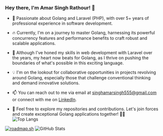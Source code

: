### Hey there, I'm Amar Singh Rathour! 👋

- 🚀 Passionate about Golang and Laravel (PHP), with over 5+ years of professional experience in software development.

- 🔥 Currently, I'm on a journey to master Golang, harnessing its powerful concurrency features and performance benefits to craft robust and scalable applications.

- 💼 Although I've honed my skills in web development with Laravel over the years, my heart now beats for Golang, as I thrive on pushing the boundaries of what's possible in this exciting language.

- 💡 I'm on the lookout for collaborative opportunities in projects revolving around Golang, especially those that challenge conventional thinking and demand innovative solutions.

- 📫 You can reach out to me via email at singhamarsingh555@gmail.com or connect with me on [LinkedIn](https://www.linkedin.com/in/amar-singh-rathour/).

- 🌟 Feel free to explore my repositories and contributions. Let's join forces and create exceptional Golang applications together! 🚀✨
  </br>
  ![Top Langs](https://github-readme-stats.vercel.app/api/top-langs/?username=amarsinghrathour&layout=compact)
  </br>

[![roadmap.sh](https://roadmap.sh/card/wide/66ef0ef9e80161c4cbf4ba2f?variant=dark)](https://roadmap.sh)
![GitHub Stats](https://github-readme-stats.vercel.app/api?username=amarsinghrathour&show_icons=true&theme=radical)
<!---
Singh555/Singh555 is a ✨ special ✨ repository because its `README.md` (this file) appears on your GitHub profile.
You can click the Preview link to take a look at your changes.
--->
